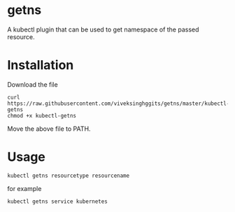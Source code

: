 # getns

A kubectl plugin that can be used to get namespace of the passed resource.

# Installation

Download the file

```
curl https://raw.githubusercontent.com/viveksinghggits/getns/master/kubectl-getns
chmod +x kubectl-getns
```

Move the above file to PATH.

# Usage

```
kubectl getns resourcetype resourcename
```
for example

```
kubectl getns service kubernetes
```
